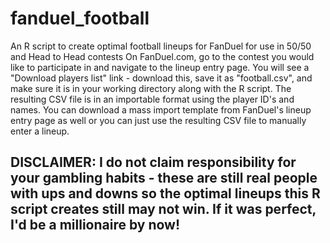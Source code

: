 # fanduel_football
An R script to create optimal football lineups for FanDuel for use in 50/50 and Head to Head contests
On FanDuel.com, go to the contest you would like to participate in and navigate to the lineup entry page. You will see a "Download players list" link - download this, save it as "football.csv", and make sure it is in your working directory along with the R script.
The resulting CSV file is in an importable format using the player ID's and names. You can download a mass import template from FanDuel's lineup entry page as well or you can just use the resulting CSV file to manually enter a lineup.
## DISCLAIMER: I do not claim responsibility for your gambling habits - these are still real people with ups and downs so the optimal lineups this R script creates still may not win. If it was perfect, I'd be a millionaire by now!
